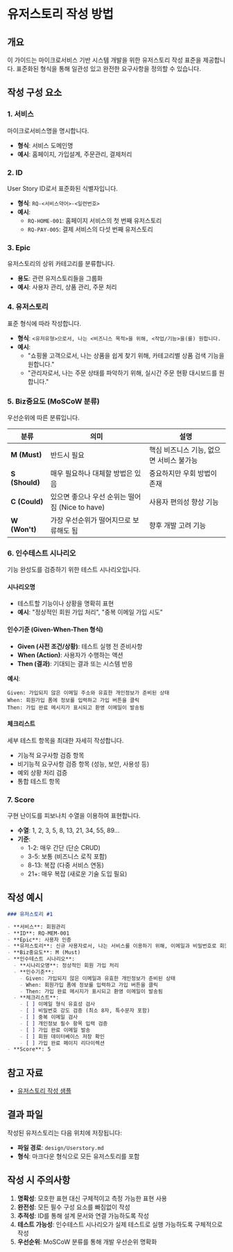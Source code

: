 # 유저스토리 작성 방법 

## 개요
이 가이드는 마이크로서비스 기반 시스템 개발을 위한 유저스토리 작성 표준을 제공합니다. 표준화된 형식을 통해 일관성 있고 완전한 요구사항을 정의할 수 있습니다.

## 작성 구성 요소

### 1. 서비스
마이크로서비스명을 명시합니다.
- **형식**: 서비스 도메인명
- **예시**: 홈페이지, 가입설계, 주문관리, 결제처리

### 2. ID
User Story ID로서 표준화된 식별자입니다.
- **형식**: `RQ-<서비스약어>-<일련번호>`
- **예시**: 
  - `RQ-HOME-001`: 홈페이지 서비스의 첫 번째 유저스토리
  - `RQ-PAY-005`: 결제 서비스의 다섯 번째 유저스토리

### 3. Epic
유저스토리의 상위 카테고리를 분류합니다.
- **용도**: 관련 유저스토리들을 그룹화
- **예시**: 사용자 관리, 상품 관리, 주문 처리

### 4. 유저스토리
표준 형식에 따라 작성합니다.
- **형식**: `<유저유형>으로서, 나는 <비즈니스 목적>을 위해, <작업/기능>을(를) 원합니다.`
- **예시**: 
  - "쇼핑몰 고객으로서, 나는 상품을 쉽게 찾기 위해, 카테고리별 상품 검색 기능을 원합니다."
  - "관리자로서, 나는 주문 상태를 파악하기 위해, 실시간 주문 현황 대시보드를 원합니다."

### 5. Biz중요도 (MoSCoW 분류)
우선순위에 따른 분류입니다.

| 분류 | 의미 | 설명 |
|------|------|------|
| **M (Must)** | 반드시 필요 | 핵심 비즈니스 기능, 없으면 서비스 불가능 |
| **S (Should)** | 매우 필요하나 대체할 방법은 있음 | 중요하지만 우회 방법이 존재 |
| **C (Could)** | 있으면 좋으나 우선 순위는 떨어짐 (Nice to have) | 사용자 편의성 향상 기능 |
| **W (Won't)** | 가장 우선순위가 떨어지므로 보류해도 됨 | 향후 개발 고려 기능 |

### 6. 인수테스트 시나리오
기능 완성도를 검증하기 위한 테스트 시나리오입니다.

#### 시나리오명
- 테스트할 기능이나 상황을 명확히 표현
- **예시**: "정상적인 회원 가입 처리", "중복 이메일 가입 시도"

#### 인수기준 (Given-When-Then 형식)
- **Given (사전 조건/상황)**: 테스트 실행 전 준비사항
- **When (Action)**: 사용자가 수행하는 액션
- **Then (결과)**: 기대되는 결과 또는 시스템 반응

**예시**:
```
Given: 가입되지 않은 이메일 주소와 유효한 개인정보가 준비된 상태
When: 회원가입 폼에 정보를 입력하고 가입 버튼을 클릭
Then: 가입 완료 메시지가 표시되고 환영 이메일이 발송됨
```

#### 체크리스트
세부 테스트 항목을 최대한 자세히 작성합니다.
- 기능적 요구사항 검증 항목
- 비기능적 요구사항 검증 항목 (성능, 보안, 사용성 등)
- 예외 상황 처리 검증
- 통합 테스트 항목

### 7. Score
구현 난이도를 피보나치 수열을 이용하여 표현합니다.
- **수열**: 1, 2, 3, 5, 8, 13, 21, 34, 55, 89...
- **기준**:
  - 1-2: 매우 간단 (단순 CRUD)
  - 3-5: 보통 (비즈니스 로직 포함)
  - 8-13: 복잡 (다중 서비스 연동)
  - 21+: 매우 복잡 (새로운 기술 도입 필요)

## 작성 예시

```markdown
### 유저스토리 #1

- **서비스**: 회원관리
- **ID**: RQ-MEM-001
- **Epic**: 사용자 인증
- **유저스토리**: 신규 사용자로서, 나는 서비스를 이용하기 위해, 이메일과 비밀번호로 회원가입을 원합니다.
- **Biz중요도**: M (Must)
- **인수테스트 시나리오**:
  - **시나리오명**: 정상적인 회원 가입 처리
  - **인수기준**: 
    - Given: 가입되지 않은 이메일과 유효한 개인정보가 준비된 상태
    - When: 회원가입 폼에 정보를 입력하고 가입 버튼을 클릭  
    - Then: 가입 완료 메시지가 표시되고 환영 이메일이 발송됨
  - **체크리스트**:
    - [ ] 이메일 형식 유효성 검사
    - [ ] 비밀번호 강도 검증 (최소 8자, 특수문자 포함)
    - [ ] 중복 이메일 검사
    - [ ] 개인정보 필수 항목 입력 검증
    - [ ] 가입 완료 이메일 발송
    - [ ] 회원 데이터베이스 저장 확인
    - [ ] 가입 완료 페이지 리다이렉션
- **Score**: 5
```

## 참고 자료
- [유저스토리 작성 샘플](https://raw.githubusercontent.com/cna-bootcamp/clauding-guide/refs/heads/main/samples/Userstory.pdf)

## 결과 파일
작성된 유저스토리는 다음 위치에 저장됩니다:
- **파일 경로**: `design/Userstory.md`
- **형식**: 마크다운 형식으로 모든 유저스토리를 포함

## 작성 시 주의사항

1. **명확성**: 모호한 표현 대신 구체적이고 측정 가능한 표현 사용
2. **완전성**: 모든 필수 구성 요소를 빠짐없이 작성
3. **추적성**: ID를 통해 설계 문서와 연결 가능하도록 작성
4. **테스트 가능성**: 인수테스트 시나리오가 실제 테스트로 실행 가능하도록 구체적으로 작성
5. **우선순위**: MoSCoW 분류를 통해 개발 우선순위 명확화
